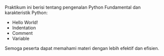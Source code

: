 Praktikum ini berisi tentang pengenalan Python Fundamental dan karakteristik Python:
- Hello World!
- Indentation
- Comment
- Variable

Semoga peserta dapat memahami materi dengan lebih efektif dan efisien.